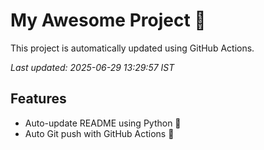 # My Awesome Project 🚀

This project is automatically updated using GitHub Actions.

_Last updated: 2025-06-29 13:29:57 IST_

## Features
- Auto-update README using Python 🐍
- Auto Git push with GitHub Actions 🤖
